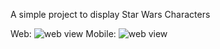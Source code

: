 A simple project to display Star Wars Characters


Web: ![web view](https://imgur.com/a/vK2c6kd)
Mobile: ![web view](https://imgur.com/a/BmiIykW)
